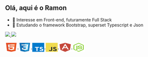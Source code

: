 ## Olá, aqui é o Ramon
- 👀 Interesse em Front-end, futuramente Full Stack
- 🌱 Estudando o framework Bootstrap, superset Typescript e Json

<div>
  <a href="https://github.com/ramon-rossini">
  <img height="180em" src="https://github-readme-stats.vercel.app/api?username=ramon-rossini&show_icons=true&theme=dracula&include_all_commits=true&count_private=true"/>
  <img height="180em" src="https://github-readme-stats.vercel.app/api/top-langs/?username=ramon-rossini&layout=compact&langs_count=7&theme=dracula"/>
</div>
  
<div style="display: inline_block"><br>
  <img align="center" alt="Ramon-HTML" height="30" width="40" src="https://raw.githubusercontent.com/devicons/devicon/master/icons/html5/html5-original.svg">
  <img align="center" alt="Ramon-CSS" height="30" width="40" src="https://raw.githubusercontent.com/devicons/devicon/master/icons/css3/css3-original.svg">
  <img align="center" alt="Ramon-Ts" height="30" width="40" src="https://raw.githubusercontent.com/devicons/devicon/master/icons/typescript/typescript-original.svg">
  <img align="center" alt="Ramon-Js" height="30" width="40" src="https://raw.githubusercontent.com/devicons/devicon/master/icons/javascript/javascript-original.svg">
  <img align="center" alt="Ramon-Angular" height="30" width="40" src="https://raw.githubusercontent.com/devicons/devicon/master/icons/angularjs/angularjs-plain.svg">
  <img align="center" alt="Ramon-NodeJs" height="30" width="40" src="https://raw.githubusercontent.com/devicons/devicon/master/icons/nodejs/nodejs-original.svg">
</div>
